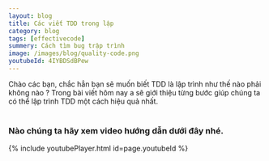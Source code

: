 ```yaml
---
layout: blog
title: Các viết TDD trong lập  
category: blog
tags: [effectivecode]
summery: Cách tìm bug trập trình   
image: /images/blog/quality-code.png
youtubeId: 4IYBDSdBPew
---
```

 
Chào các bạn, chắc hẳn bạn sẽ muốn biết TDD là lập trình như thế nào phải không nào ? Trong bài viết hôm nay a sẽ giới thiệu từng bước
giúp chúng ta có thể lập trình TDD một cách hiệu quả nhất.
<br><br>

### Nào chúng ta hãy xem video hướng dẫn dưới đây nhé.

{% include youtubePlayer.html id=page.youtubeId %}